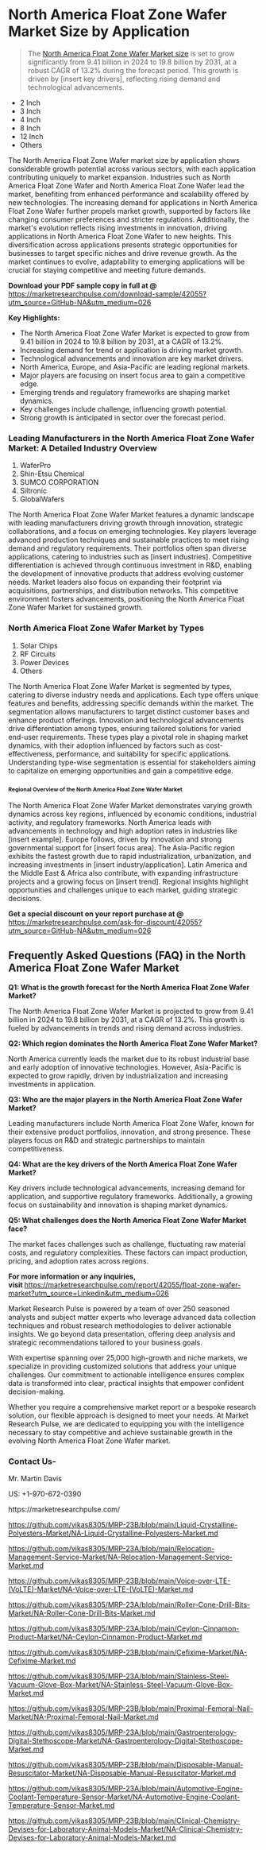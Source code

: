 
<h1>North America Float Zone Wafer Market&nbsp;Size by Application</h1><blockquote><p>The <a href="https://marketresearchpulse.com/download-sample/42055?utm_source=GitHub-NA&amp;utm_medium=026">North America Float Zone Wafer Market size</a> is set to grow significantly from 9.41 billion in 2024 to 19.8 billion by 2031, at a robust CAGR of 13.2% during the forecast period. This growth is driven by [insert key drivers], reflecting rising demand and technological advancements.</p></blockquote><ul><li>2 Inch<li> 3 Inch<li> 4 Inch<li> 8 Inch<li> 12 Inch<li> Others</li></ul><p>The North America Float Zone Wafer market size by application shows considerable growth potential across various sectors, with each application contributing uniquely to market expansion. Industries such as North America Float Zone Wafer and North America Float Zone Wafer lead the market, benefiting from enhanced performance and scalability offered by new technologies. The increasing demand for applications in North America Float Zone Wafer further propels market growth, supported by factors like changing consumer preferences and stricter regulations. Additionally, the market's evolution reflects rising investments in innovation, driving applications in North America Float Zone Wafer to new heights. This diversification across applications presents strategic opportunities for businesses to target specific niches and drive revenue growth. As the market continues to evolve, adaptability to emerging applications will be crucial for staying competitive and meeting future demands.</p><p><strong>Download your PDF sample copy in full at @ </strong><a href="https://marketresearchpulse.com/download-sample/42055?utm_source=GitHub-NA&amp;utm_medium=026">https://marketresearchpulse.com/download-sample/42055?utm_source=GitHub-NA&amp;utm_medium=026</a></p><p><strong>Key Highlights: </strong></p><ul><li>The North America Float Zone Wafer Market is expected to grow from 9.41 billion in 2024 to 19.8 billion by 2031, at a CAGR of 13.2%.</li><li>Increasing demand for trend or application is driving market growth.</li><li>Technological advancements and innovation are key market drivers.</li><li>North America, Europe, and Asia-Pacific are leading regional markets.</li><li>Major players are focusing on insert focus area to gain a competitive edge.</li><li>Emerging trends and regulatory frameworks are shaping market dynamics.</li><li>Key challenges include challenge, influencing growth potential.</li><li>Strong growth is anticipated in sector over the forecast period.</li></ul><h3>Leading Manufacturers in the North America Float Zone Wafer Market: A Detailed Industry Overview</h3><ol><li>WaferPro</li><li>Shin-Etsu Chemical</li><li>SUMCO CORPORATION</li><li>Siltronic</li><li>GlobalWafers</li></ol><div class="flex max-w-full flex-col flex-grow"><div class="min-h-8 text-message flex w-full flex-col items-end gap-2 whitespace-normal break-words [.text-message+&amp;]:mt-5" dir="auto" data-message-author-role="assistant" data-message-id="fd8432e4-4910-450d-b182-61b7bfb0a01f" data-message-model-slug="gpt-4o"><div class="flex w-full flex-col gap-1 empty:hidden first:pt-[3px]"><div class="markdown prose w-full break-words dark:prose-invert light"><p>The North America Float Zone Wafer Market features a dynamic landscape with leading manufacturers driving growth through innovation, strategic collaborations, and a focus on emerging technologies. Key players leverage advanced production techniques and sustainable practices to meet rising demand and regulatory requirements. Their portfolios often span diverse applications, catering to industries such as [insert industries]. Competitive differentiation is achieved through continuous investment in R&amp;D, enabling the development of innovative products that address evolving customer needs. Market leaders also focus on expanding their footprint via acquisitions, partnerships, and distribution networks. This competitive environment fosters advancements, positioning the North America Float Zone Wafer Market for sustained growth.</p></div></div></div></div><h3>North America Float Zone Wafer Market by Types</h3><ol><li>Solar Chips<li> RF Circuits<li> Power Devices<li> Others</li></ol><div class="flex max-w-full flex-col flex-grow"><div class="min-h-8 text-message flex w-full flex-col items-end gap-2 whitespace-normal break-words [.text-message+&amp;]:mt-5" dir="auto" data-message-author-role="assistant" data-message-id="084470be-0bb7-4664-bddf-5156b4f41249" data-message-model-slug="gpt-4o-mini"><div class="flex w-full flex-col gap-1 empty:hidden first:pt-[3px]"><div class="markdown prose w-full break-words dark:prose-invert light"><p>The North America Float Zone Wafer Market is segmented by types, catering to diverse industry needs and applications. Each type offers unique features and benefits, addressing specific demands within the market. The segmentation allows manufacturers to target distinct customer bases and enhance product offerings. Innovation and technological advancements drive differentiation among types, ensuring tailored solutions for varied end-user requirements. These types play a pivotal role in shaping market dynamics, with their adoption influenced by factors such as cost-effectiveness, performance, and suitability for specific applications. Understanding type-wise segmentation is essential for stakeholders aiming to capitalize on emerging opportunities and gain a competitive edge.</p></div></div></div></div><h3><span style="font-size: 11px;">Regional Overview of the North America Float Zone Wafer Market</span></h3><div class="flex max-w-full flex-col flex-grow"><div class="min-h-8 text-message flex w-full flex-col items-end gap-2 whitespace-normal break-words [.text-message+&amp;]:mt-5" dir="auto" data-message-author-role="assistant" data-message-id="e9038762-ce64-4e30-91c9-9bd413514231" data-message-model-slug="gpt-4o-mini"><div class="flex w-full flex-col gap-1 empty:hidden first:pt-[3px]"><div class="markdown prose w-full break-words dark:prose-invert light"><p>The North America Float Zone Wafer Market demonstrates varying growth dynamics across key regions, influenced by economic conditions, industrial activity, and regulatory frameworks. North America leads with advancements in technology and high adoption rates in industries like [insert example]. Europe follows, driven by innovation and strong governmental support for [insert focus area]. The Asia-Pacific region exhibits the fastest growth due to rapid industrialization, urbanization, and increasing investments in [insert industry/application]. Latin America and the Middle East &amp; Africa also contribute, with expanding infrastructure projects and a growing focus on [insert trend]. Regional insights highlight opportunities and challenges unique to each market, guiding strategic decisions.</p></div></div></div></div><p><strong>Get a special discount on your report purchase at @ </strong><a href="https://marketresearchpulse.com/ask-for-discount/42055?utm_source=GitHub-NA&amp;utm_medium=026">https://marketresearchpulse.com/ask-for-discount/42055?utm_source=GitHub-NA&amp;utm_medium=026</a></p><h2>Frequently Asked Questions (FAQ) in the North America Float Zone Wafer Market</h2><p><strong>Q1: What is the growth forecast for the North America Float Zone Wafer Market?</strong></p><p>The North America Float Zone Wafer Market is projected to grow from 9.41 billion in 2024 to 19.8 billion by 2031, at a CAGR of 13.2%. This growth is fueled by advancements in trends and rising demand across industries.</p><p><strong>Q2: Which region dominates the North America Float Zone Wafer Market?</strong></p><p>North America currently leads the market due to its robust industrial base and early adoption of innovative technologies. However, Asia-Pacific is expected to grow rapidly, driven by industrialization and increasing investments in application.</p><p><strong>Q3: Who are the major players in the North America Float Zone Wafer Market?</strong></p><p>Leading manufacturers include North America Float Zone Wafer, known for their extensive product portfolios, innovation, and strong presence. These players focus on R&amp;D and strategic partnerships to maintain competitiveness.</p><p><strong>Q4: What are the key drivers of the North America Float Zone Wafer Market?</strong></p><p>Key drivers include technological advancements, increasing demand for application, and supportive regulatory frameworks. Additionally, a growing focus on sustainability and innovation is shaping market dynamics.</p><p><strong>Q5: What challenges does the North America Float Zone Wafer Market face?</strong></p><p>The market faces challenges such as challenge, fluctuating raw material costs, and regulatory complexities. These factors can impact production, pricing, and adoption rates across regions.</p><p><strong>For more information or any inquiries, visit&nbsp;</strong><a href="https://marketresearchpulse.com/report/42055/float-zone-wafer-market?utm_source=Linkedin&utm_medium=026">https://marketresearchpulse.com/report/42055/float-zone-wafer-market?utm_source=Linkedin&utm_medium=026</a></p><p>Market Research Pulse is powered by a team of over 250 seasoned analysts and subject matter experts who leverage advanced data collection techniques and robust research methodologies to deliver actionable insights. We go beyond data presentation, offering deep analysis and strategic recommendations tailored to your business goals.</p><p>With expertise spanning over 25,000 high-growth and niche markets, we specialize in providing customized solutions that address your unique challenges. Our commitment to actionable intelligence ensures complex data is transformed into clear, practical insights that empower confident decision-making.</p><p>Whether you require a comprehensive market report or a bespoke research solution, our flexible approach is designed to meet your needs. At Market Research Pulse, we are dedicated to equipping you with the intelligence necessary to stay competitive and achieve sustainable growth in the evolving North America Float Zone Wafer market.</p><h3><strong>Contact Us-</strong></h3><p>Mr. Martin Davis</p><p>US: +1-970-672-0390</p><p>https://marketresearchpulse.com/</p><p><a href="https://github.com/vikas8305/MRP-23B/blob/main/Liquid-Crystalline-Polyesters-Market/NA-Liquid-Crystalline-Polyesters-Market.md">https://github.com/vikas8305/MRP-23B/blob/main/Liquid-Crystalline-Polyesters-Market/NA-Liquid-Crystalline-Polyesters-Market.md</a></p><p><a href="https://github.com/vikas8305/MRP-23A/blob/main/Relocation-Management-Service-Market/NA-Relocation-Management-Service-Market.md">https://github.com/vikas8305/MRP-23A/blob/main/Relocation-Management-Service-Market/NA-Relocation-Management-Service-Market.md</a></p><p><a href="https://github.com/vikas8305/MRP-23B/blob/main/Voice-over-LTE-(VoLTE)-Market/NA-Voice-over-LTE-(VoLTE)-Market.md">https://github.com/vikas8305/MRP-23B/blob/main/Voice-over-LTE-(VoLTE)-Market/NA-Voice-over-LTE-(VoLTE)-Market.md</a></p><p><a href="https://github.com/vikas8305/MRP-23A/blob/main/Roller-Cone-Drill-Bits-Market/NA-Roller-Cone-Drill-Bits-Market.md">https://github.com/vikas8305/MRP-23A/blob/main/Roller-Cone-Drill-Bits-Market/NA-Roller-Cone-Drill-Bits-Market.md</a></p><p><a href="https://github.com/vikas8305/MRP-23A/blob/main/Ceylon-Cinnamon-Product-Market/NA-Ceylon-Cinnamon-Product-Market.md">https://github.com/vikas8305/MRP-23A/blob/main/Ceylon-Cinnamon-Product-Market/NA-Ceylon-Cinnamon-Product-Market.md</a></p><p><a href="https://github.com/vikas8305/MRP-23B/blob/main/Cefixime-Market/NA-Cefixime-Market.md">https://github.com/vikas8305/MRP-23B/blob/main/Cefixime-Market/NA-Cefixime-Market.md</a></p><p><a href="https://github.com/vikas8305/MRP-23A/blob/main/Stainless-Steel-Vacuum-Glove-Box-Market/NA-Stainless-Steel-Vacuum-Glove-Box-Market.md">https://github.com/vikas8305/MRP-23A/blob/main/Stainless-Steel-Vacuum-Glove-Box-Market/NA-Stainless-Steel-Vacuum-Glove-Box-Market.md</a></p><p><a href="https://github.com/vikas8305/MRP-23B/blob/main/Proximal-Femoral-Nail-Market/NA-Proximal-Femoral-Nail-Market.md">https://github.com/vikas8305/MRP-23B/blob/main/Proximal-Femoral-Nail-Market/NA-Proximal-Femoral-Nail-Market.md</a></p><p><a href="https://github.com/vikas8305/MRP-23A/blob/main/Gastroenterology-Digital-Stethoscope-Market/NA-Gastroenterology-Digital-Stethoscope-Market.md">https://github.com/vikas8305/MRP-23A/blob/main/Gastroenterology-Digital-Stethoscope-Market/NA-Gastroenterology-Digital-Stethoscope-Market.md</a></p><p><a href="https://github.com/vikas8305/MRP-23B/blob/main/Disposable-Manual-Resuscitator-Market/NA-Disposable-Manual-Resuscitator-Market.md">https://github.com/vikas8305/MRP-23B/blob/main/Disposable-Manual-Resuscitator-Market/NA-Disposable-Manual-Resuscitator-Market.md</a></p><p><a href="https://github.com/vikas8305/MRP-23A/blob/main/Automotive-Engine-Coolant-Temperature-Sensor-Market/NA-Automotive-Engine-Coolant-Temperature-Sensor-Market.md">https://github.com/vikas8305/MRP-23A/blob/main/Automotive-Engine-Coolant-Temperature-Sensor-Market/NA-Automotive-Engine-Coolant-Temperature-Sensor-Market.md</a></p><p><a href="https://github.com/vikas8305/MRP-23B/blob/main/Clinical-Chemistry-Devises-for-Laboratory-Animal-Models-Market/NA-Clinical-Chemistry-Devises-for-Laboratory-Animal-Models-Market.md">https://github.com/vikas8305/MRP-23B/blob/main/Clinical-Chemistry-Devises-for-Laboratory-Animal-Models-Market/NA-Clinical-Chemistry-Devises-for-Laboratory-Animal-Models-Market.md</a></p>
